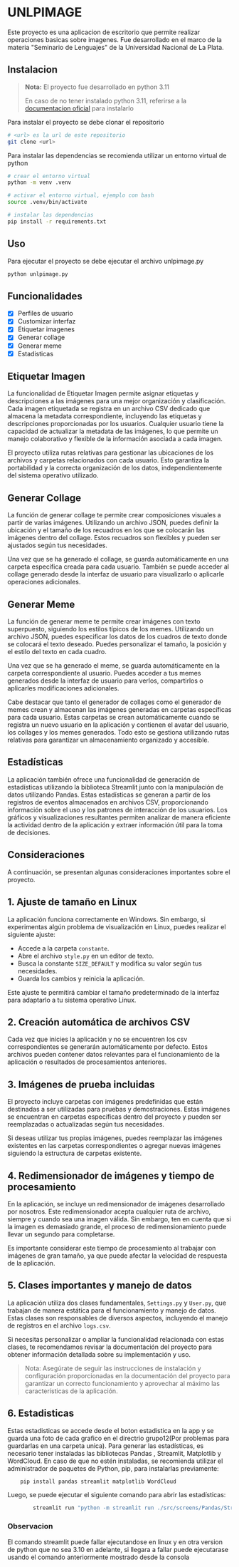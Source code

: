 # UNLPIMAGE

Este proyecto es una aplicacion de escritorio que permite realizar operaciones basicas sobre imagenes. Fue desarrollado en el marco de la materia "Seminario de Lenguajes" de la Universidad Nacional de La Plata.

## Instalacion

> **Nota:** El proyecto fue desarrollado en python 3.11
>
> En caso de no tener instalado python 3.11, referirse a la [documentacion oficial](https://www.python.org/downloads/) para instalarlo

Para instalar el proyecto se debe clonar el repositorio

```bash
# <url> es la url de este repositorio
git clone <url>
```

Para instalar las dependencias se recomienda utilizar un entorno virtual de python

```bash
# crear el entorno virtual
python -m venv .venv

# activar el entorno virtual, ejemplo con bash
source .venv/bin/activate

# instalar las dependencias
pip install -r requirements.txt
```

## Uso

Para ejecutar el proyecto se debe ejecutar el archivo unlpimage.py

```bash
python unlpimage.py
```

## Funcionalidades

- [X] Perfiles de usuario
- [X] Customizar interfaz
- [x] Etiquetar imagenes
- [x] Generar collage
- [x] Generar meme
- [x] Estadisticas

## Etiquetar Imagen

La funcionalidad de Etiquetar Imagen permite asignar etiquetas y descripciones a las imágenes para una mejor organización y clasificación. Cada imagen etiquetada se registra en un archivo CSV dedicado que almacena la metadata correspondiente, incluyendo las etiquetas y descripciones proporcionadas por los usuarios. Cualquier usuario tiene la capacidad de actualizar la metadata de las imágenes, lo que permite un manejo colaborativo y flexible de la información asociada a cada imagen.

El proyecto utiliza rutas relativas para gestionar las ubicaciones de los archivos y carpetas relacionados con cada usuario. Esto garantiza la portabilidad y la correcta organización de los datos, independientemente del sistema operativo utilizado.

## Generar Collage

La función de generar collage te permite crear composiciones visuales a partir de varias imágenes. Utilizando un archivo JSON, puedes definir la ubicación y el tamaño de los recuadros en los que se colocarán las imágenes dentro del collage. Estos recuadros son flexibles y pueden ser ajustados según tus necesidades.

Una vez que se ha generado el collage, se guarda automáticamente en una carpeta específica creada para cada usuario. También se puede acceder al collage generado desde la interfaz de usuario para visualizarlo o aplicarle operaciones adicionales.

## Generar Meme

La función de generar meme te permite crear imágenes con texto superpuesto, siguiendo los estilos típicos de los memes. Utilizando un archivo JSON, puedes especificar los datos de los cuadros de texto donde se colocará el texto deseado. Puedes personalizar el tamaño, la posición y el estilo del texto en cada cuadro.

Una vez que se ha generado el meme, se guarda automáticamente en la carpeta correspondiente al usuario. Puedes acceder a tus memes generados desde la interfaz de usuario para verlos, compartirlos o aplicarles modificaciones adicionales.

Cabe destacar que tanto el generador de collages como el generador de memes crean y almacenan las imágenes generadas en carpetas específicas para cada usuario. Estas carpetas se crean automáticamente cuando se registra un nuevo usuario en la aplicación y contienen el avatar del usuario, los collages y los memes generados. Todo esto se gestiona utilizando rutas relativas para garantizar un almacenamiento organizado y accesible.

## Estadísticas

La aplicación también ofrece una funcionalidad de generación de estadísticas utilizando la biblioteca Streamlit junto con la manipulación de datos utilizando Pandas. Estas estadísticas se generan a partir de los registros de eventos almacenados en archivos CSV, proporcionando información sobre el uso y los patrones de interacción de los usuarios. Los gráficos y visualizaciones resultantes permiten analizar de manera eficiente la actividad dentro de la aplicación y extraer información útil para la toma de decisiones.

## Consideraciones

A continuación, se presentan algunas consideraciones importantes sobre el proyecto.

## 1. Ajuste de tamaño en Linux

La aplicación funciona correctamente en Windows. Sin embargo, si experimentas algún problema de visualización en Linux, puedes realizar el siguiente ajuste:

- Accede a la carpeta `constante`.
- Abre el archivo `style.py` en un editor de texto.
- Busca la constante `SIZE_DEFAULT` y modifica su valor según tus necesidades.
- Guarda los cambios y reinicia la aplicación.

Este ajuste te permitirá cambiar el tamaño predeterminado de la interfaz para adaptarlo a tu sistema operativo Linux.

## 2. Creación automática de archivos CSV

Cada vez que inicies la aplicación y no se encuentren los csv correspondientes se generarán automáticamente por defecto. Estos archivos pueden contener datos relevantes para el funcionamiento de la aplicación o resultados de procesamientos anteriores.

## 3. Imágenes de prueba incluidas

El proyecto incluye carpetas con imágenes predefinidas que están destinadas a ser utilizadas para pruebas y demostraciones. Estas imágenes se encuentran en carpetas específicas dentro del proyecto y pueden ser reemplazadas o actualizadas según tus necesidades.

Si deseas utilizar tus propias imágenes, puedes reemplazar las imágenes existentes en las carpetas correspondientes o agregar nuevas imágenes siguiendo la estructura de carpetas existente.

## 4. Redimensionador de imágenes y tiempo de procesamiento

En la aplicación, se incluye un redimensionador de imágenes desarrollado por nosotros. Este redimensionador acepta cualquier ruta de archivo, siempre y cuando sea una imagen válida. Sin embargo, ten en cuenta que si la imagen es demasiado grande, el proceso de redimensionamiento puede llevar un segundo para completarse.

Es importante considerar este tiempo de procesamiento al trabajar con imágenes de gran tamaño, ya que puede afectar la velocidad de respuesta de la aplicación.

## 5. Clases importantes y manejo de datos

La aplicación utiliza dos clases fundamentales, `Settings.py` y `User.py`, que trabajan de manera estática para el funcionamiento y manejo de datos. Estas clases son responsables de diversos aspectos, incluyendo el manejo de registros en el archivo `logs.csv`.

Si necesitas personalizar o ampliar la funcionalidad relacionada con estas clases, te recomendamos revisar la documentación del proyecto para obtener información detallada sobre su implementación y uso.

> Nota: Asegúrate de seguir las instrucciones de instalación y configuración proporcionadas en la documentación del proyecto para garantizar un correcto funcionamiento y aprovechar al máximo las características de la aplicación.

## 6. Estadisticas

Estas estadisticas se accede desde el boton estadistica en la app y se guarda una foto de cada grafico en el directrio grupo12(Por problemas para guardarlas en una carpeta unica).
Para generar las estadísticas, es necesario tener instaladas las bibliotecas Pandas , Streamlit, Matplotlib y WordCloud. En caso de que no estén instaladas, se recomienda utilizar el administrador de paquetes de Python, pip, para instalarlas previamente:

```bash
    pip install pandas streamlit matplotlib WordCloud
```

Luego, se puede ejecutar el siguiente comando para abrir las estadísticas:

```bash
        streamlit run "python -m streamlit run ./src/screens/Pandas/Strlit/Inicio.py"
```

### Observacion 

El comando streamlit puede fallar ejecutandose en linux y en otra version de python que no sea 3.10 en adelante, si llegara a fallar puede ejecutarase usando el comando anteriormente mostrado desde la consola 

